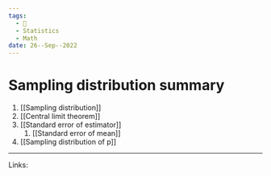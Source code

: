 ```yaml
---
tags:
  - 🌱
  - Statistics
  - Math
date: 26--Sep--2022
---
```


# Sampling distribution summary

1. [[Sampling distribution]]
2. [[Central limit theorem]]
3. [[Standard error of estimator]]
    1. [[Standard error of mean]]
4. [[Sampling distribution of p]]

---
Links: 